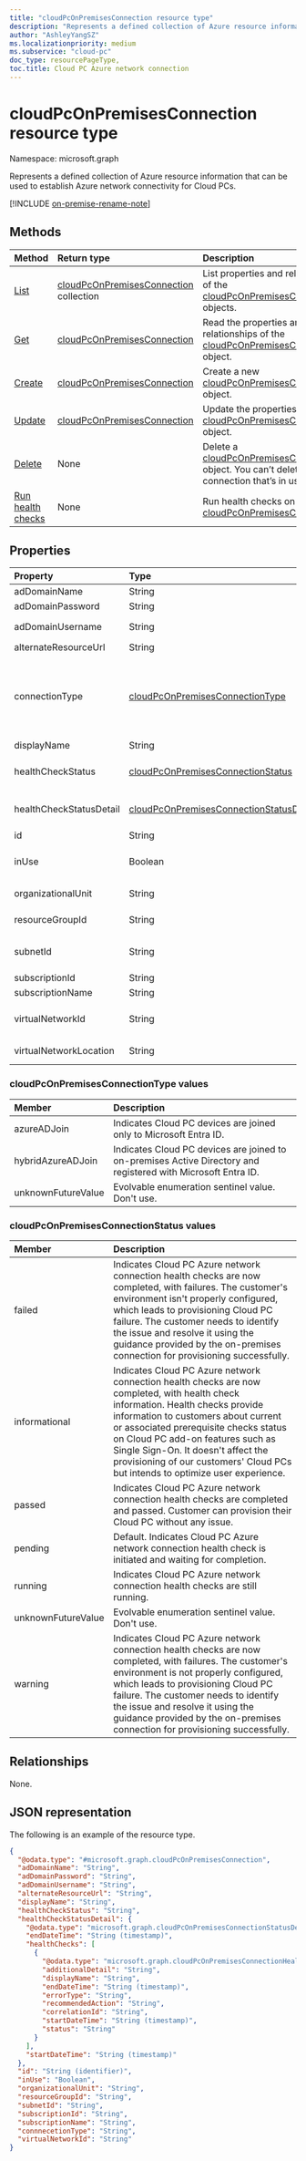 ```yaml
---
title: "cloudPcOnPremisesConnection resource type"
description: "Represents a defined collection of Azure resource information that can be used to establish Azure network connectivity for Cloud PCs."
author: "AshleyYangSZ"
ms.localizationpriority: medium
ms.subservice: "cloud-pc"
doc_type: resourcePageType,
toc.title: Cloud PC Azure network connection
---
```


# cloudPcOnPremisesConnection resource type

Namespace: microsoft.graph

Represents a defined collection of Azure resource information that can be used to establish Azure network connectivity for Cloud PCs.

[!INCLUDE [on-premise-rename-note](../../includes/on-premise-rename-note.md)]

## Methods

|Method|Return type|Description|
|:---|:---|:---|
|[List](../api/virtualendpoint-list-onpremisesconnections.md)|[cloudPcOnPremisesConnection](../resources/cloudpconpremisesconnection.md) collection|List properties and relationships of the [cloudPcOnPremisesConnection](../resources/cloudpconpremisesconnection.md) objects.|
|[Get](../api/cloudpconpremisesconnection-get.md)|[cloudPcOnPremisesConnection](../resources/cloudpconpremisesconnection.md)|Read the properties and relationships of the [cloudPcOnPremisesConnection](../resources/cloudpconpremisesconnection.md) object.|
|[Create](../api/virtualendpoint-post-onpremisesconnections.md)|[cloudPcOnPremisesConnection](../resources/cloudpconpremisesconnection.md)|Create a new [cloudPcOnPremisesConnection](../resources/cloudpconpremisesconnection.md) object.|
|[Update](../api/cloudpconpremisesconnection-update.md)|[cloudPcOnPremisesConnection](../resources/cloudpconpremisesconnection.md)|Update the properties of a [cloudPcOnPremisesConnection](../resources/cloudpconpremisesconnection.md) object.|
|[Delete](../api/cloudpconpremisesconnection-delete.md)|None|Delete a [cloudPcOnPremisesConnection](../resources/cloudpconpremisesconnection.md) object. You can’t delete a connection that’s in use.|
|[Run health checks](../api/cloudpconpremisesconnection-runhealthcheck.md)|None|Run health checks on the [cloudPcOnPremisesConnection](../resources/cloudpconpremisesconnection.md).|


## Properties

|Property|Type|Description|
|:---|:---|:---|
|adDomainName|String|The fully qualified domain name (FQDN) of the Active Directory domain you want to join. Maximum length is 255. Optional.|
|adDomainPassword|String| The password associated with the username of an Active Directory account (**adDomainUsername**).|
|adDomainUsername|String|The username of an Active Directory account (user or service account) that has permission to create computer objects in Active Directory. Required format: `admin@contoso.com`. Optional.|
|alternateResourceUrl|String|The interface URL of the partner service's resource that links to this Azure network connection. Returned only on `$select`.|
|connectionType|[cloudPcOnPremisesConnectionType](#cloudpconpremisesconnectiontype-values)|Specifies how the provisioned Cloud PC joins to Microsoft Entra. It includes different types, one is Microsoft Entra ID join, which means there's no on-premises Active Directory (AD) in the current tenant, and the Cloud PC device is joined by Microsoft Entra. Another one is hybridAzureADJoin, which means there's also an on-premises Active Directory (AD) in the current tenant and the Cloud PC device joins to on-premises Active Directory (AD) and Microsoft Entra. The type also determines which types of users can be assigned and can sign into a Cloud PC. The azureADJoin type indicates that cloud-only and hybrid users can be assigned and signed into the Cloud PC. hybridAzureADJoin indicates only hybrid users can be assigned and signed into the Cloud PC. The default value is `hybridAzureADJoin`.|
|displayName|String|The display name for the Azure network connection.|
|healthCheckStatus|[cloudPcOnPremisesConnectionStatus](#cloudpconpremisesconnectionstatus-values)|  The status of the most recent health check done on the on-premises connection. For example, if the status is `passed`, the on-premises connection passed all checks run by the service. Possible values: `pending`, `running`, `passed`, `failed`, `warning`, `informational`. Default is `pending`. Read-only. |
|healthCheckStatusDetail|[cloudPcOnPremisesConnectionStatusDetail](../resources/cloudpconpremisesconnectionstatusdetail.md)| Indicates the results of health checks performed on the on-premises connection. Read-only. Returned only on `$select`. For an example that shows how to get the **inUse** property, see [Example 2: Get the selected properties of an Azure network connection, including healthCheckStatusDetail](../api/cloudpconpremisesconnection-get.md). Read-only.|
|id|String|Unique identifier for the Azure network connection. Read-only.|
|inUse|Boolean|When `true`, the Azure network connection is in use. When `false`, the connection isn't in use. You can't delete a connection that’s in use. Returned only on `$select`. For an example that shows how to get the **inUse** property, see [Example 2: Get the selected properties of an Azure network connection, including healthCheckStatusDetail](../api/cloudpconpremisesconnection-get.md). Read-only.|
|organizationalUnit|String|The organizational unit (OU) in which the computer account is created. If left null, the OU configured as the default (a well-known computer object container) in the tenant's Active Directory domain (OU) is used. Optional.|
|resourceGroupId|String|The unique identifier of the target resource group used associated with the on-premises network connectivity for Cloud PCs. Required format: “/subscriptions/{subscription-id}/resourceGroups/{resourceGroupName}” |
|subnetId|String|The unique identifier of the target subnet used associated with the on-premises network connectivity for Cloud PCs. Required format: “/subscriptions/{subscription-id}/resourceGroups/{resourceGroupName}/providers/Microsoft.Network/virtualNetworks/{virtualNetworkId}/subnets/{subnetName}” |
|subscriptionId|String|The unique identifier of the Azure subscription associated with the tenant.|
|subscriptionName|String|The name of the Azure subscription is used to create an Azure network connection. Read-only.|
|virtualNetworkId|String|The unique identifier of the target virtual network used associated with the on-premises network connectivity for Cloud PCs. Required format: “/subscriptions/{subscription-id}/resourceGroups/{resourceGroupName}/providers/Microsoft.Network/virtualNetworks/{virtualNetworkName}” |
|virtualNetworkLocation|String|Indicates the resource location of the target virtual network. For example, the location can be eastus2, westeurope, etc. Read-only (computed value). |
### cloudPcOnPremisesConnectionType values

|Member|Description|
|:---|:---|
|azureADJoin|Indicates Cloud PC devices are joined only to Microsoft Entra ID.|
|hybridAzureADJoin|Indicates Cloud PC devices are joined to on-premises Active Directory and registered with Microsoft Entra ID.|
|unknownFutureValue|Evolvable enumeration sentinel value. Don't use.|

### cloudPcOnPremisesConnectionStatus values

|Member|Description|
|:---|:---|
|failed|Indicates Cloud PC Azure network connection health checks are now completed, with failures. The customer's environment isn't properly configured, which leads to provisioning Cloud PC failure. The customer needs to identify the issue and resolve it using the guidance provided by the on-premises connection for provisioning successfully.|
|informational|Indicates Cloud PC Azure network connection health checks are now completed, with health check information. Health checks provide information to customers about current or associated prerequisite checks status on Cloud PC add-on features such as Single Sign-On. It doesn't affect the provisioning of our customers' Cloud PCs but intends to optimize user experience.|
|passed|Indicates Cloud PC Azure network connection health checks are completed and passed. Customer can provision their Cloud PC without any issue.​|
|pending|Default. Indicates Cloud PC Azure network connection health check is initiated and waiting for completion.|
|running|Indicates Cloud PC Azure network connection health checks are still running.|
|unknownFutureValue|Evolvable enumeration sentinel value. Don't use.|
|warning|Indicates Cloud PC Azure network connection health checks are now completed, with failures. The customer's environment is not properly configured, which leads to provisioning Cloud PC failure. The customer needs to identify the issue and resolve it using the guidance provided by the on-premises connection for provisioning successfully.|

## Relationships

None.

## JSON representation

The following is an example of the resource type.
<!-- {
  "blockType": "resource",
  "keyProperty": "id",
  "@odata.type": "microsoft.graph.cloudPcOnPremisesConnection",
  "baseType": "microsoft.graph.entity",
  "openType": false,
  "optionalProperties": ["healthCheckStatusDetail"]
}
-->

``` json
{
  "@odata.type": "#microsoft.graph.cloudPcOnPremisesConnection",
  "adDomainName": "String",
  "adDomainPassword": "String",
  "adDomainUsername": "String",
  "alternateResourceUrl": "String",
  "displayName": "String",
  "healthCheckStatus": "String",
  "healthCheckStatusDetail": {
    "@odata.type": "microsoft.graph.cloudPcOnPremisesConnectionStatusDetail",
    "endDateTime": "String (timestamp)",
    "healthChecks": [
      {
        "@odata.type": "microsoft.graph.cloudPcOnPremisesConnectionHealthCheck",
        "additionalDetail": "String",
        "displayName": "String",
        "endDateTime": "String (timestamp)",
        "errorType": "String",
        "recommendedAction": "String",
        "correlationId": "String",
        "startDateTime": "String (timestamp)",
        "status": "String"
      }
    ],
    "startDateTime": "String (timestamp)"
  },
  "id": "String (identifier)",
  "inUse": "Boolean",
  "organizationalUnit": "String",
  "resourceGroupId": "String",
  "subnetId": "String",
  "subscriptionId": "String",
  "subscriptionName": "String",
  "connnecetionType": "String",
  "virtualNetworkId": "String"
}
```

